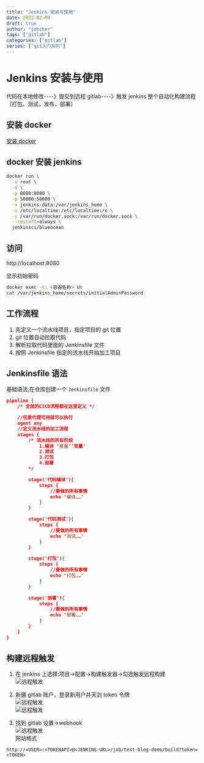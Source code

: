 ```yaml
---
title: "Jenkins 安装与使用"
date: 2022-02-09
draft: true
author: "jobcher"
tags: ["gitlab"]
categories: ["gitlab"]
series: ["git入门系列"]
---
```


# Jenkins 安装与使用

代码在本地修改----》提交到远程 gitlab----》触发 jenkins 整个自动化构建流程（打包，测试，发布，部署）

## 安装 docker

[安装 docker](https://www.jobcher.com/docker/)

## docker 安装 jenkins

```sh
docker run \
  -u root \
  -d \
  -p 8080:8080 \
  -p 50000:50000 \
  -v jenkins-data:/var/jenkins_home \
  -v /etc/localtime:/etc/localtime:ro \
  -v /var/run/docker.sock:/var/run/docker.sock \
  --restart=always \
  jenkinsci/blueocean
```

## 访问

http://localhost:8080

显示初始密码

```sh
docker exec -ti <容器名称> sh
cat /var/jenkins_home/secrets/initialAdminPassword
```

## 工作流程

1. 先定义一个流水线项目，指定项目的 git 位置
2. git 位置自动拉取代码
3. 解析拉取代码里面的 Jenkinsfile 文件
4. 按照 Jenkinsfile 指定的流水线开始加工项目

## Jenkinsfile 语法

基础语法,在仓库创建一个 `Jenkinsfile` 文件

```json
pipeline {
    /* 全部的CICD流程都在这里定义 */

    //任意代理可用就可以执行
    agent any
    //定义流水线的加工流程
    stages {
        /* 流水线的所有阶段
            1.编译 "常量"'变量'
            2.测试
            3.打包
            4.部署
        */

        stage('代码编译'){
            steps {
                //要做的所有事情
                echo "编译……"
            }
        }

        stage('代码测试'){
            steps {
                //要做的所有事情
                echo "测试……"
            }
        }

        stage('打包'){
            steps {
                //要做的所有事情
                echo "打包……"
            }
        }

        stage('部署'){
            steps {
                //要做的所有事情
                echo "部署……"
            }
        }
    }
}
```

## 构建远程触发

1. 在 jenkins 上选择:项目->配置->构建触发器->勾选触发远程构建  
   ![远程触发](/images/jenkins.png)

2. 新疆 gitlab 账户，登录新用户并天剑 token 令牌  
   ![远程触发](/images/jenkins1.png)  
   ![远程触发](/images/jenkins2.png)

3. 找到 gitlab 设置->webhook  
   ![远程触发](/images/jenkins3.png)  
   网站格式

```url
http://<USER>:<TOKENAPI>@<JENKINS-URL>/job/test-blog-demo/build?token=<TOKEN>
```
